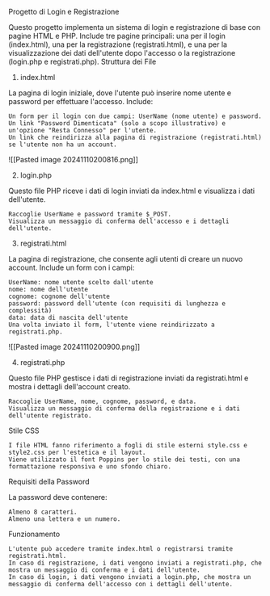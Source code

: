 Progetto di Login e Registrazione

Questo progetto implementa un sistema di login e registrazione di base con pagine HTML e PHP. Include tre pagine principali: una per il login (index.html), una per la registrazione (registrati.html), e una per la visualizzazione dei dati dell'utente dopo l'accesso o la registrazione (login.php e registrati.php).
Struttura dei File
1. index.html

La pagina di login iniziale, dove l'utente può inserire nome utente e password per effettuare l'accesso. Include:

    Un form per il login con due campi: UserName (nome utente) e password.
    Un link "Password Dimenticata" (solo a scopo illustrativo) e un'opzione "Resta Connesso" per l'utente.
    Un link che reindirizza alla pagina di registrazione (registrati.html) se l'utente non ha un account.
    
![[Pasted image 20241110200816.png]]

2. login.php

Questo file PHP riceve i dati di login inviati da index.html e visualizza i dati dell'utente.

    Raccoglie UserName e password tramite $_POST.
    Visualizza un messaggio di conferma dell'accesso e i dettagli dell'utente.

3. registrati.html

La pagina di registrazione, che consente agli utenti di creare un nuovo account. Include un form con i campi:

    UserName: nome utente scelto dall'utente
    nome: nome dell'utente
    cognome: cognome dell'utente
    password: password dell'utente (con requisiti di lunghezza e complessità)
    data: data di nascita dell'utente
    Una volta inviato il form, l'utente viene reindirizzato a registrati.php.
    
![[Pasted image 20241110200900.png]]


4. registrati.php

Questo file PHP gestisce i dati di registrazione inviati da registrati.html e mostra i dettagli dell'account creato.

    Raccoglie UserName, nome, cognome, password, e data.
    Visualizza un messaggio di conferma della registrazione e i dati dell'utente registrato.

Stile CSS

    I file HTML fanno riferimento a fogli di stile esterni style.css e style2.css per l'estetica e il layout.
    Viene utilizzato il font Poppins per lo stile dei testi, con una formattazione responsiva e uno sfondo chiaro.

Requisiti della Password

La password deve contenere:

    Almeno 8 caratteri.
    Almeno una lettera e un numero.

Funzionamento

    L'utente può accedere tramite index.html o registrarsi tramite registrati.html.
    In caso di registrazione, i dati vengono inviati a registrati.php, che mostra un messaggio di conferma e i dati dell'utente.
    In caso di login, i dati vengono inviati a login.php, che mostra un messaggio di conferma dell'accesso con i dettagli dell'utente.
